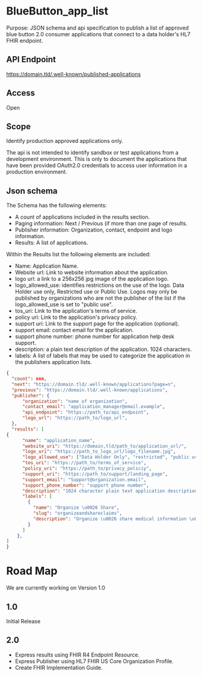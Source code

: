 # BlueButton_app_list
Purpose: JSON schema and api specification to publish a list of approved blue button 2.0 consumer applications that connect to a data holder's HL7 FHIR endpoint.

## API Endpoint

https://domain.tld/.well-known/published-applications

## Access

Open

## Scope

Identify production approved applications only.

The api is not intended to identify sandbox or test applications from a development environment. This is only to document the applications that have been provided OAuth2.0 credentials to access user information in a production environment.

## Json schema

The Schema has the following elements:

- A count of applications included in the results section.
- Paging information: Next / Previous (if more than one page of results.
- Publisher information: Organization, contact, endpoint and logo information.
- Results: A list of applications.

Within the Results list the following elements are included:

- Name: Application Name.
- Website url: Link to website information about the application.
- logo url: a link to a 256x256 jpg image of the application logo.
- logo_allowed_use: identifies restrictions on the use of the logo. Data Holder use only, Restricted use or Public Use. Logos may only be published by organizations who are not the publisher of the list if the logo_allowed_use is set to "public use".
- tos_uri: Link to the application's terms of service.
- policy uri: Link to the application's privacy policy.
- support uri: Link to the support page for the application (optional).
- support email: contact email for the application. 
- support phone number: phone number for application help desk support.
- description: a plain text description of the application. 1024 characters.
- labels: A list of labels that may be used to categorize the application in the publishers application lists.

``` json
{
  "count": nnn,
  "next": "https://domain.tld/.well-known/applications?page=n",
  "previous": "https://domain.tld/.well-known/applications",
  "publisher": {
      "organization": "name of organization",
      "contact_email": "application_manager@email.example",
      "api_endpoint": "https://path_to/api_endpoint",
      "logo_url": "https://path_to/logo_url",
  },
  "results": [
{
      "name": "application_name",
      "website_uri": "https://domain,tld/path_to/application_url/",
      "logo_uri": "https://path_to_logo_url/logo_filename.jpg",
      "logo_allowed_use": ["Data Holder Only", "restricted", "public use"],
      "tos_uri": "https://path_to/terms_of_service",
      "policy_uri": "https://path_to/privacy_policiy",
      "support_uri": "https://path_to/support/landing_page",
      "support_email": "Support@organization.email",
      "support_phone_number": "support phone number",
      "description": "1024 character plain text application description",
      "labels": [
        {
          "name": "Organize \u0026 Share",
          "slug": "organizeandshareclaims",
          "description": "Organize \u0026 share medical information \u0026 claims"
        }
      ]
    },      
]
}
```

# Road Map

We are currently working on Version 1.0

## 1.0 
Initial Release

## 2.0 

- Express results using FHIR R4 Endpoint Resource. 
- Express Publisher using HL7 FHIR US Core Organization Profile. 
- Create FHIR Implementation Guide.

